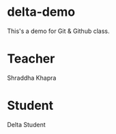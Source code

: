 # delta-demo
This's a demo for Git &amp; Github class.
# Teacher
Shraddha Khapra
# Student
Delta Student
